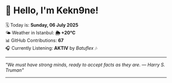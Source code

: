 # 👋 Hello, I'm Kekn9ne!

🗓️ Today is: **Sunday, 06 July 2025**  
🌤️ Weather in Istanbul: **🌦   +20°C**  
📊 GitHub Contributions: **67**  
🎧 Currently Listening: **AKTIV** by *Batuflex* 🎶

---

_"We must have strong minds, ready to accept facts as they are. — *Harry S. Truman*"_

---
